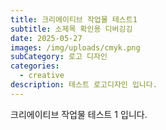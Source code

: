 ```yaml
---
title: 크리에이티브 작업물 테스트1
subtitle: 소제목 확인용 디버깅깅
date: 2025-05-27
images: /img/uploads/cmyk.png
subCategory: 로고 디자인
categories:
  - creative
description: 테스트 로고디자인 입니다.
---
```

크리에이티브 작업물 테스트 1 입니다.